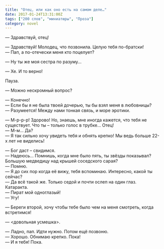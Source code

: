 ```yaml
---
title: "Отец, или как оно есть на самом деле…"
date: 2017-01-24T13:31:00Z
tags: ["200 слов", "миниатюры", "Проза"]
category: novel
---
```


— Здравствуй, отец!

— Здравствуй! Молодец, что позвонила. Целую тебя по-братски!  
— Пап, а по-отечески меня кто поцелует?

— Ну ты же моя сестра по разуму…

— Хе. И то верно!

Пауза.

— Можно нескромный вопрос?

— Конечно!  
— Если бы я не была твоей дочерью, ты бы взял меня в любовницы?  
— Разумеется! Между нами тонкая связь, и море эротики.

— М-р-р-р! Здорово! Но, знаешь, мне иногда кажется, что тебя не существует. Что ты – только голос в трубке… Отец!  
— М-м… Да?  
— Я так сильно хочу увидеть тебя и обнять крепко! Мы ведь больше 22-х лет не виделись!

— Бог даст – свидимся.  
— Надеюсь… Помнишь, когда мне было пять, ты звёзды показывал? Большую медведицу над крышей соседского сарая?  
— Помню.  
— Я до сих пор когда её вижу, тебя вспоминаю. Интересно, какой ты сейчас?  
— Да всё такой же. Только седой и почти ослеп на один глаз. Катаракта.  
— Пират мой одноглазый!  
— Угу!

— Береги второй, хочу чтобы тебе было чем на меня смотреть, когда встретимся!

— <довольная усмешка>.



— Ладно, пап. Идти нужно. Потом ещё позвоню.  
— Хорошо. Обнимаю крепко. Пока!  
— И я тебя! Пока.  
